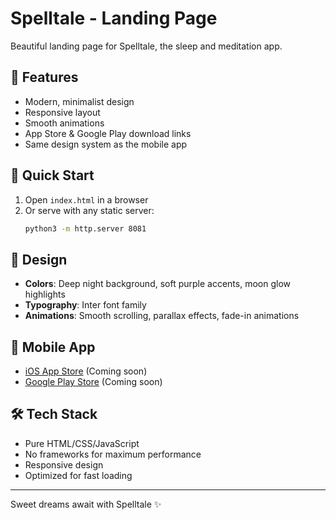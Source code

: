 # Spelltale - Landing Page

Beautiful landing page for Spelltale, the sleep and meditation app.

## 🌙 Features

- Modern, minimalist design
- Responsive layout
- Smooth animations
- App Store & Google Play download links
- Same design system as the mobile app

## 🚀 Quick Start

1. Open `index.html` in a browser
2. Or serve with any static server:
   ```bash
   python3 -m http.server 8081
   ```

## 🎨 Design

- **Colors**: Deep night background, soft purple accents, moon glow highlights
- **Typography**: Inter font family
- **Animations**: Smooth scrolling, parallax effects, fade-in animations

## 📱 Mobile App

- [iOS App Store](#) (Coming soon)
- [Google Play Store](#) (Coming soon)

## 🛠 Tech Stack

- Pure HTML/CSS/JavaScript
- No frameworks for maximum performance
- Responsive design
- Optimized for fast loading

---

Sweet dreams await with Spelltale ✨
